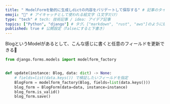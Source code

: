 ```yaml
---
title: " ModelFormを動的に生成しdictの内容をバリデートして保存する" # 記事のタイトル
emoji: "🕺" # アイキャッチとして使われる絵文字（1文字だけ）
type: "tech" # tech: 技術記事 / idea: アイデア記事
topics: ["Python", "django"] # タグ。["markdown", "rust", "aws"]のように指定する
published: true # 公開設定（falseにすると下書き）
---
```

BlogというModelがあるとして、こんな感じに書くと任意のフィールドを更新できる👊

```python
from django.forms.models import modelform_factory


def update(instance: Blog, data: dict) -> None:
    # fields=list(data.keys()) で検証したいフィールドを指定
    BlogForm = modelform_factory(Blog, fields=list(data.keys()))
    blog_form = BlogForm(data=data, instance=instance)
    blog_form.is_valid()
    blog_form.save()
```
